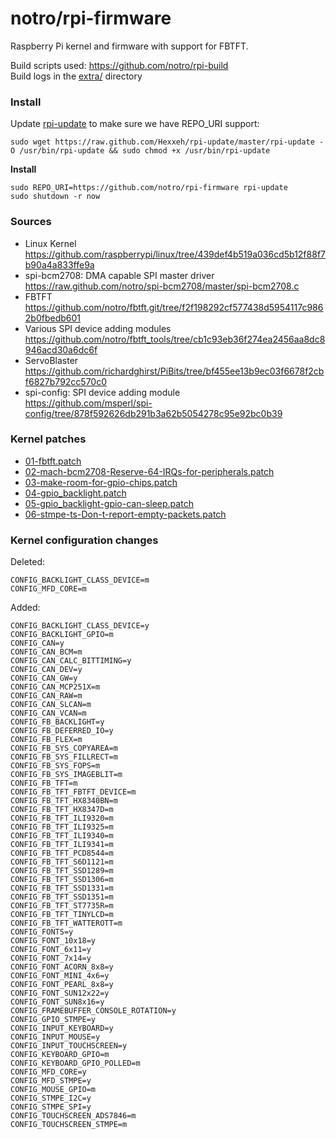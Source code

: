 
notro/rpi-firmware
=======================================================

Raspberry Pi kernel and firmware with support for FBTFT.


Build scripts used: https://github.com/notro/rpi-build  
Build logs in the [extra/](https://github.com/notro/rpi-firmware/tree/master/extra) directory



### Install

Update [rpi-update](https://github.com/Hexxeh/rpi-update) to make sure we have REPO_URI support:
```text
sudo wget https://raw.github.com/Hexxeh/rpi-update/master/rpi-update -O /usr/bin/rpi-update && sudo chmod +x /usr/bin/rpi-update
```

**Install**
```text
sudo REPO_URI=https://github.com/notro/rpi-firmware rpi-update
sudo shutdown -r now
```


### Sources

* Linux Kernel  
https://github.com/raspberrypi/linux/tree/439def4b519a036cd5b12f88f7b90a4a833ffe9a
* spi-bcm2708: DMA capable SPI master driver  
https://raw.github.com/notro/spi-bcm2708/master/spi-bcm2708.c
* FBTFT  
https://github.com/notro/fbtft.git/tree/f2f198292cf577438d5954117c9862b0fbedb601
* Various SPI device adding modules  
https://github.com/notro/fbtft_tools/tree/cb1c93eb36f274ea2456aa8dc8946acd30a6dc6f
* ServoBlaster  
https://github.com/richardghirst/PiBits/tree/bf455ee13b9ec03f6678f2cbf6827b792cc570c0
* spi-config: SPI device adding module  
https://github.com/msperl/spi-config/tree/878f592626db291b3a62b5054278c95e92bc0b39


### Kernel patches
* [01-fbtft.patch](https://github.com/notro/rpi-build/blob/master/patches/master/01-fbtft.patch)
* [02-mach-bcm2708-Reserve-64-IRQs-for-peripherals.patch](https://github.com/notro/rpi-build/blob/master/patches/master/02-mach-bcm2708-Reserve-64-IRQs-for-peripherals.patch)
* [03-make-room-for-gpio-chips.patch](https://github.com/notro/rpi-build/blob/master/patches/master/03-make-room-for-gpio-chips.patch)
* [04-gpio_backlight.patch](https://github.com/notro/rpi-build/blob/master/patches/master/04-gpio_backlight.patch)
* [05-gpio_backlight-gpio-can-sleep.patch](https://github.com/notro/rpi-build/blob/master/patches/master/05-gpio_backlight-gpio-can-sleep.patch)
* [06-stmpe-ts-Don-t-report-empty-packets.patch](https://github.com/notro/rpi-build/blob/master/patches/master/06-stmpe-ts-Don-t-report-empty-packets.patch)


### Kernel configuration changes

Deleted:  
```text
CONFIG_BACKLIGHT_CLASS_DEVICE=m
CONFIG_MFD_CORE=m
```

Added:  
```text
CONFIG_BACKLIGHT_CLASS_DEVICE=y
CONFIG_BACKLIGHT_GPIO=m
CONFIG_CAN=y
CONFIG_CAN_BCM=m
CONFIG_CAN_CALC_BITTIMING=y
CONFIG_CAN_DEV=y
CONFIG_CAN_GW=y
CONFIG_CAN_MCP251X=m
CONFIG_CAN_RAW=m
CONFIG_CAN_SLCAN=m
CONFIG_CAN_VCAN=m
CONFIG_FB_BACKLIGHT=y
CONFIG_FB_DEFERRED_IO=y
CONFIG_FB_FLEX=m
CONFIG_FB_SYS_COPYAREA=m
CONFIG_FB_SYS_FILLRECT=m
CONFIG_FB_SYS_FOPS=m
CONFIG_FB_SYS_IMAGEBLIT=m
CONFIG_FB_TFT=m
CONFIG_FB_TFT_FBTFT_DEVICE=m
CONFIG_FB_TFT_HX8340BN=m
CONFIG_FB_TFT_HX8347D=m
CONFIG_FB_TFT_ILI9320=m
CONFIG_FB_TFT_ILI9325=m
CONFIG_FB_TFT_ILI9340=m
CONFIG_FB_TFT_ILI9341=m
CONFIG_FB_TFT_PCD8544=m
CONFIG_FB_TFT_S6D1121=m
CONFIG_FB_TFT_SSD1289=m
CONFIG_FB_TFT_SSD1306=m
CONFIG_FB_TFT_SSD1331=m
CONFIG_FB_TFT_SSD1351=m
CONFIG_FB_TFT_ST7735R=m
CONFIG_FB_TFT_TINYLCD=m
CONFIG_FB_TFT_WATTEROTT=m
CONFIG_FONTS=y
CONFIG_FONT_10x18=y
CONFIG_FONT_6x11=y
CONFIG_FONT_7x14=y
CONFIG_FONT_ACORN_8x8=y
CONFIG_FONT_MINI_4x6=y
CONFIG_FONT_PEARL_8x8=y
CONFIG_FONT_SUN12x22=y
CONFIG_FONT_SUN8x16=y
CONFIG_FRAMEBUFFER_CONSOLE_ROTATION=y
CONFIG_GPIO_STMPE=y
CONFIG_INPUT_KEYBOARD=y
CONFIG_INPUT_MOUSE=y
CONFIG_INPUT_TOUCHSCREEN=y
CONFIG_KEYBOARD_GPIO=m
CONFIG_KEYBOARD_GPIO_POLLED=m
CONFIG_MFD_CORE=y
CONFIG_MFD_STMPE=y
CONFIG_MOUSE_GPIO=m
CONFIG_STMPE_I2C=y
CONFIG_STMPE_SPI=y
CONFIG_TOUCHSCREEN_ADS7846=m
CONFIG_TOUCHSCREEN_STMPE=m
```
